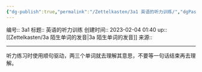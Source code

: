 ```yaml
---
{"dg-publish":true,"permalink":"/Zettelkasten/3a1 英语的听力训练/","dgPassFrontmatter":true}
---
```


编号:: 3a1
标题:: 英语的听力训练
创建时间:: 2023-02-04 01:40
up:: [[Zettelkasten/3a 陌生单词的发音\|3a 陌生单词的发音]]
来源:: 

---
听力练习时使用顺句驱动，两三个单词就去理解其意思，不要等一句话结束再去理解。